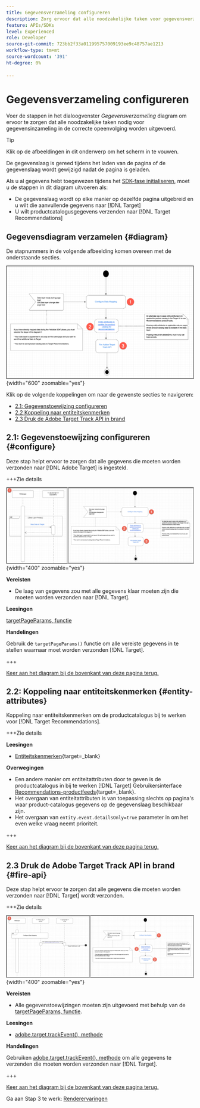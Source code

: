 ```yaml
---
title: Gegevensverzameling configureren
description: Zorg ervoor dat alle noodzakelijke taken voor gegevensverzameling in de juiste volgorde worden uitgevoerd.
feature: APIs/SDKs
level: Experienced
role: Developer
source-git-commit: 723bb2f33a011995757009193ee9c48757ae1213
workflow-type: tm+mt
source-wordcount: '391'
ht-degree: 0%

---
```


# Gegevensverzameling configureren

Voer de stappen in het dialoogvenster *Gegevensverzameling* diagram om ervoor te zorgen dat alle noodzakelijke taken nodig voor gegevensinzameling in de correcte opeenvolging worden uitgevoerd.

>[!TIP]
>
>Klik op de afbeeldingen in dit onderwerp om het scherm in te vouwen.

De gegevenslaag is gereed tijdens het laden van de pagina of de gegevenslaag wordt gewijzigd nadat de pagina is geladen.

Als u al gegevens hebt toegewezen tijdens het [SDK-fase initialiseren](/help/dev/patterns/recs-atjs/initialize-sdk.md), moet u de stappen in dit diagram uitvoeren als:

* De gegevenslaag wordt op elke manier op dezelfde pagina uitgebreid en u wilt die aanvullende gegevens naar [!DNL Target]
* U wilt productcatalogusgegevens verzenden naar [!DNL Target Recommendations]

## Gegevensdiagram verzamelen {#diagram}

De stapnummers in de volgende afbeelding komen overeen met de onderstaande secties.

![Gegevensverzamelingsdiagram](/help/dev/patterns/recs-atjs/assets/data-collection-diagram.png){width="600" zoomable="yes"}

Klik op de volgende koppelingen om naar de gewenste secties te navigeren:

* [2.1: Gegevenstoewijzing configureren](#configure)
* [2.2 Koppeling naar entiteitskenmerken](#entity-attributes)
* [2.3 Druk de Adobe Target Track API in brand](#fire-api)

## 2.1: Gegevenstoewijzing configureren {#configure}

Deze stap helpt ervoor te zorgen dat alle gegevens die moeten worden verzonden naar [!DNL Adobe Target] is ingesteld.

+++Zie details

![Gegevenstoewijzingsdiagram configureren](/help/dev/patterns/recs-atjs/assets/configure-data-mapping-combined.png){width="400" zoomable="yes"}

**Vereisten**

* De laag van gegevens zou met alle gegevens klaar moeten zijn die moeten worden verzonden naar [!DNL Target].

**Leesingen**

[targetPageParams, functie](/help/dev/implement/client-side/atjs/atjs-functions/targetpageparams.md)

**Handelingen**

Gebruik de `targetPageParams()` functie om alle vereiste gegevens in te stellen waarnaar moet worden verzonden [!DNL Target].

+++

[Keer aan het diagram bij de bovenkant van deze pagina terug.](#diagram)

## 2.2: Koppeling naar entiteitskenmerken {#entity-attributes}

Koppeling naar entiteitskenmerken om de productcatalogus bij te werken voor [!DNL Target Recommendations].

+++Zie details

**Leesingen**

* [Entiteitskenmerken](https://experienceleague.adobe.com/docs/target/using/recommendations/entities/entity-attributes.html){target=_blank}

**Overwegingen**

* Een andere manier om entiteitattributen door te geven is de productcatalogus in bij te werken [!DNL Target] Gebruikersinterface [Recommendations-productfeeds](https://experienceleague.adobe.com/docs/target/using/recommendations/entities/feeds.html){target=_blank}.
* Het overgaan van entiteitattributen is van toepassing slechts op pagina&#39;s waar product-catalogus gegevens op de gegevenslaag beschikbaar zijn.
* Het overgaan van `entity.event.detailsOnly=true` parameter in om het even welke vraag neemt prioriteit.

+++

[Keer aan het diagram bij de bovenkant van deze pagina terug.](#diagram)

## 2.3 Druk de Adobe Target Track API in brand {#fire-api}

Deze stap helpt ervoor te zorgen dat alle gegevens die moeten worden verzonden naar [!DNL Target] wordt verzonden.

+++Zie details

![Fire Adobe Target Track API-diagram](/help/dev/patterns/recs-atjs/assets/fire-track-api-combined.png){width="400" zoomable="yes"}

**Vereisten**

* Alle gegevenstoewijzingen moeten zijn uitgevoerd met behulp van de [targetPageParams, functie](/help/dev/implement/client-side/atjs/atjs-functions/targetpageparams.md).

**Leesingen**

* [adobe.target.trackEvent(), methode](/help/dev/implement/client-side/atjs/atjs-functions/adobe-target-trackevent.md)

**Handelingen**

Gebruiken [adobe.target.trackEvent(), methode](/help/dev/implement/client-side/atjs/atjs-functions/adobe-target-trackevent.md) om alle gegevens te verzenden die moeten worden verzonden naar [!DNL Target].

+++

[Keer aan het diagram bij de bovenkant van deze pagina terug.](#diagram)

Ga aan Stap 3 te werk: [Renderervaringen](/help/dev/patterns/recs-atjs/render-experiences.md)

